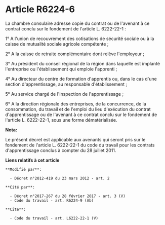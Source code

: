 # Article R6224-6

La chambre consulaire adresse copie du contrat ou de l'avenant à ce contrat conclu sur le fondement de l'article L.
6222-22-1 : 

1° A l'union de recouvrement des cotisations de sécurité sociale ou à la caisse de mutualité sociale agricole compétente ; 

2° A la caisse de retraite complémentaire dont relève l'employeur ; 

3° Au président du conseil régional de la région dans laquelle est implanté l'entreprise ou l'établissement qui emploie
l'apprenti ; 

4° Au directeur du centre de formation d'apprentis ou, dans le cas d'une section d'apprentissage, au responsable
d'établissement ; 

5° Au service chargé de l'inspection de l'apprentissage ; 

6° A la direction régionale des entreprises, de la concurrence, de la consommation, du travail et de l'emploi du lieu
d'exécution du contrat d'apprentissage ou de l'avenant à ce contrat conclu sur le fondement de l'article L. 6222-22-1, sous
une forme dématérialisée.

**Nota:**

Le présent décret est applicable aux avenants qui seront pris sur le fondement de l'article L. 6222-22-1 du code du travail
pour les contrats d'apprentissage conclus à compter du 28 juillet 2011.

**Liens relatifs à cet article**

	**Modifié par**:

	  - Décret n°2012-419 du 23 mars 2012 - art. 2

	**Cité par**:

	  - Décret n°2017-267 du 28 février 2017 - art. 3 (V)
	  - Code du travail - art. R6224-9 (Ab)

	**Cite**:

	  - Code du travail - art. L6222-22-1 (V)
